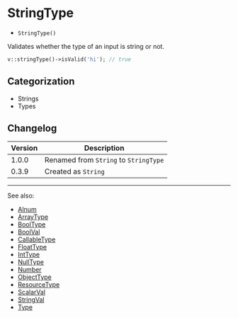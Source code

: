 # StringType

- `StringType()`

Validates whether the type of an input is string or not.

```php
v::stringType()->isValid('hi'); // true
```

## Categorization

- Strings
- Types

## Changelog

Version | Description
--------|-------------
  1.0.0 | Renamed from `String` to `StringType`
  0.3.9 | Created as `String`

***
See also:

- [Alnum](Alnum.md)
- [ArrayType](ArrayType.md)
- [BoolType](BoolType.md)
- [BoolVal](BoolVal.md)
- [CallableType](CallableType.md)
- [FloatType](FloatType.md)
- [IntType](IntType.md)
- [NullType](NullType.md)
- [Number](Number.md)
- [ObjectType](ObjectType.md)
- [ResourceType](ResourceType.md)
- [ScalarVal](ScalarVal.md)
- [StringVal](StringVal.md)
- [Type](Type.md)

